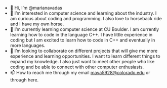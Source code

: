 - 👋 Hi, I’m @marianavadas
- 👀 I’m interested in computer science and learning about the industry. I am curious about coding and programming. I also love to horseback ride and I have my own horse.
- 🌱 I’m currently learning computer science at CU Boulder. I am currently learning how to code in the language C++. I have little experience in coding but I am excited to learn how to code in C++ and eventually in more languages. 
- 💞️ I’m looking to collaborate on different projects that will give me more experience and learning opportunities. I want to learn different things to expand my knowledge. I also just want to meet other people who like coding and be able to connect with other computer enthusiasts.
- 📫 How to reach me through my email mava5928@colorado.edu or through here.

<!---
marianavadas/marianavadas is a ✨ special ✨ repository because its `README.md` (this file) appears on your GitHub profile.
You can click the Preview link to take a look at your changes.
--->
